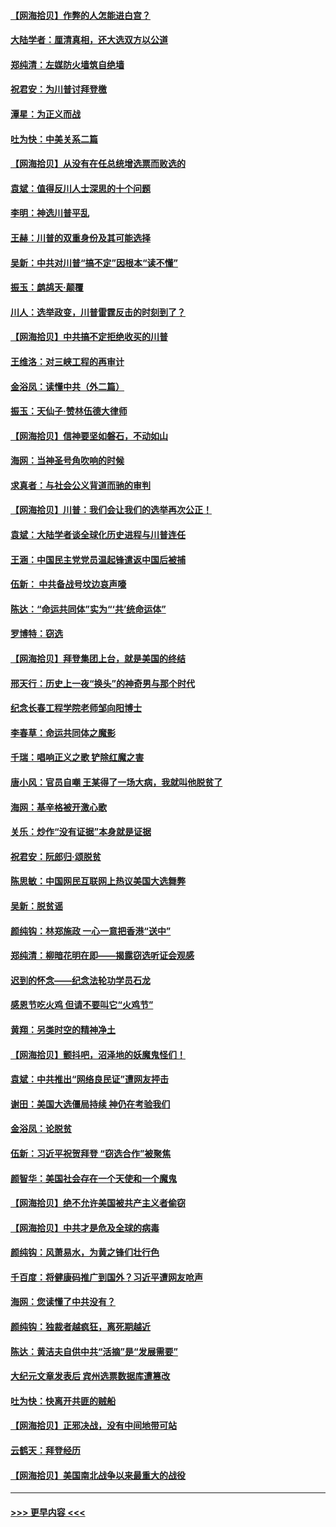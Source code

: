 #### [【网海拾贝】作弊的人怎能进白宫？](../pages/nsc993/n12603546.md?t=12081951) 
#### [大陆学者：厘清真相，还大选双方以公道](../pages/nsc993/n12603475.md?t=12081951) 
#### [郑纯清：左媒防火墙筑自绝墙](../pages/nsc993/n12602226.md?t=12081951) 
#### [祝君安：为川普讨拜登檄](../pages/nsc993/n12602199.md?t=12081951) 
#### [潭星：为正义而战](../pages/nsc993/n12600926.md?t=12081951) 
#### [吐为快：中美关系二篇](../pages/nsc993/n12600908.md?t=12081951) 
#### [【网海拾贝】从没有在任总统增选票而败选的](../pages/nsc993/n12600435.md?t=12081951) 
#### [袁斌：值得反川人士深思的十个问题](../pages/nsc993/n12600332.md?t=12081951) 
#### [李明：神选川普平乱](../pages/nsc993/n12599751.md?t=12081951) 
#### [王赫：川普的双重身份及其可能选择](../pages/nsc993/n12599723.md?t=12081951) 
#### [吴新：中共对川普“搞不定”因根本“读不懂”](../pages/nsc993/n12599502.md?t=12081951) 
#### [振玉：鹧鸪天‧颠覆](../pages/nsc993/n12599494.md?t=12081951) 
#### [川人：选举政变，川普雷霆反击的时刻到了？](../pages/nsc993/n12599291.md?t=12081951) 
#### [【网海拾贝】中共搞不定拒绝收买的川普](../pages/nsc993/n12598955.md?t=12081951) 
#### [王维洛：对三峡工程的再审计](../pages/nsc993/n12598436.md?t=12081951) 
#### [金浴凤：读懂中共（外二篇）](../pages/nsc993/n12597943.md?t=12081951) 
#### [振玉：天仙子‧赞林伍德大律师](../pages/nsc993/n12597929.md?t=12081951) 
#### [【网海拾贝】信神要坚如磐石，不动如山](../pages/nsc993/n12597901.md?t=12081951) 
#### [海网：当神圣号角吹响的时候](../pages/nsc993/n12595891.md?t=12081951) 
#### [求真者：与社会公义背道而驰的审判](../pages/nsc993/n12595868.md?t=12081951) 
#### [【网海拾贝】川普：我们会让我们的选举再次公正！](../pages/nsc993/n12594930.md?t=12081951) 
#### [袁斌：大陆学者谈全球化历史进程与川普连任](../pages/nsc993/n12594690.md?t=12081951) 
#### [王涵：中国民主党党员温起锋遣返中国后被捕](../pages/nsc993/n12594540.md?t=12081951) 
#### [伍新： 中共备战号坟边哀声嚎](../pages/nsc993/n12593086.md?t=12081951) 
#### [陈达：“命运共同体”实为“‘共’统命运体”](../pages/nsc993/n12590865.md?t=12081951) 
#### [罗博特：窃选](../pages/nsc993/n12590619.md?t=12081951) 
#### [【网海拾贝】拜登集团上台，就是美国的终结](../pages/nsc993/n12589725.md?t=12081951) 
#### [邢天行：历史上一夜“换头”的神奇男与那个时代](../pages/nsc993/n12589424.md?t=12081951) 
#### [纪念长春工程学院老师邹向阳博士](../pages/nsc993/n12585390.md?t=12081951) 
#### [李春草：命运共同体之魔影](../pages/nsc993/n12585026.md?t=12081951) 
#### [千瑞：唱响正义之歌 铲除红魔之害](../pages/nsc993/n12585002.md?t=12081951) 
#### [唐小风：官员自嘲 王某得了一场大病，我就叫他脱贫了](../pages/nsc993/n12584981.md?t=12081951) 
#### [海网：基辛格被开激心歌](../pages/nsc993/n12584946.md?t=12081951) 
#### [关乐：炒作“没有证据”本身就是证据](../pages/nsc993/n12583146.md?t=12081951) 
#### [祝君安：阮郎归‧颂脱贫](../pages/nsc993/n12583119.md?t=12081951) 
#### [陈思敏：中国网民互联网上热议美国大选舞弊](../pages/nsc993/n12582845.md?t=12081951) 
#### [吴新：脱贫谣](../pages/nsc993/n12580839.md?t=12081951) 
#### [颜纯钩：林郑施政 一心一意把香港“送中”](../pages/nsc993/n12580805.md?t=12081951) 
#### [郑纯清：柳暗花明在即——揭露窃选听证会观感](../pages/nsc993/n12580795.md?t=12081951) 
#### [迟到的怀念——纪念法轮功学员石龙](../pages/nsc993/n12580245.md?t=12081951) 
#### [感恩节吃火鸡  但请不要叫它“火鸡节”](../pages/nsc993/n12580252.md?t=12081951) 
#### [黄翔：另类时空的精神净土](../pages/nsc993/n12578638.md?t=12081951) 
#### [【网海拾贝】颤抖吧，沼泽地的妖魔鬼怪们！](../pages/nsc993/n12578552.md?t=12081951) 
#### [袁斌：中共推出“网络良民证”遭网友抨击](../pages/nsc993/n12578511.md?t=12081951) 
#### [谢田：美国大选僵局持续 神仍在考验我们](../pages/nsc993/n12577432.md?t=12081951) 
#### [金浴凤：论脱贫](../pages/nsc993/n12576386.md?t=12081951) 
#### [伍新：习近平祝贺拜登 “窃选合作”被聚焦](../pages/nsc993/n12576358.md?t=12081951) 
#### [颜智华：美国社会存在一个天使和一个魔鬼](../pages/nsc993/n12574299.md?t=12081951) 
#### [【网海拾贝】绝不允许美国被共产主义者偷窃](../pages/nsc993/n12573396.md?t=12081951) 
#### [【网海拾贝】中共才是危及全球的病毒](../pages/nsc993/n12571204.md?t=12081951) 
#### [颜纯钩：风萧易水，为黄之锋们壮行色](../pages/nsc993/n12571487.md?t=12081951) 
#### [千百度：将健康码推广到国外？习近平遭网友呛声](../pages/nsc993/n12570808.md?t=12081951) 
#### [海网：您读懂了中共没有？](../pages/nsc993/n12570487.md?t=12081951) 
#### [颜纯钩：独裁者越疯狂，离死期越近](../pages/nsc993/n12569055.md?t=12081951) 
#### [陈达：黄洁夫自供中共“活摘”是“发展需要”](../pages/nsc993/n12568541.md?t=12081951) 
#### [大纪元文章发表后 宾州选票数据库遭篡改](../pages/nsc993/n12568105.md?t=12081951) 
#### [吐为快：快离开共匪的贼船](../pages/nsc993/n12568462.md?t=12081951) 
#### [【网海拾贝】正邪决战，没有中间地带可站](../pages/nsc993/n12568439.md?t=12081951) 
#### [云鹤天：拜登经历](../pages/nsc993/n12567294.md?t=12081951) 
#### [【网海拾贝】美国南北战争以来最重大的战役](../pages/nsc993/n12567247.md?t=12081951) 

----
#### [ >>> 更早内容 <<< ](../indexes/nsc993-earlier.md)
